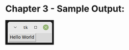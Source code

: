 Chapter 3 - Sample Output: 
========================================================

![Sample output hello.py](https://github.com/nihathalici/Modern-Tkinter-for-Busy-Python-Developers/blob/main/CHPT-03-Installing-Tkinter/hello_sample_output.PNG)
